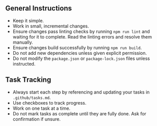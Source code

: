 ## General Instructions
- Keep it simple.
- Work in small, incremental changes.
- Ensure changes pass linting checks by running `npm run lint` and waiting for it to complete. Read the linting errors and resolve them manually.
- Ensure changes build successfully by running `npm run build`.
- Do not add new dependencies unless given explicit permission.
- Do not modify the `package.json` or `package-lock.json` files unless instructed.


## Task Tracking
- Always start each step by referencing and updating your tasks in `.github/tasks.md`.
- Use checkboxes to track progress.
- Work on one task at a time.
- Do not mark tasks as complete until they are fully done. Ask for confirmation if unsure.